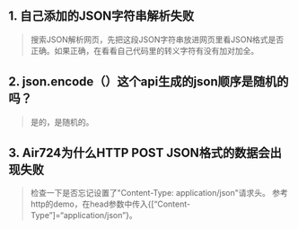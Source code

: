 ## 1. 自己添加的JSON字符串解析失败
>搜索JSON解析网页，先把这段JSON字符串放进网页里看JSON格式是否正确。如果正确，在看看自己代码里的转义字符有没有加对加全。

## 2. json.encode（）这个api生成的json顺序是随机的吗？
>是的，是随机的。

## 3. Air724为什么HTTP POST JSON格式的数据会出现失败
>检查一下是否忘记设置了"Content-Type: application/json"请求头。
>参考http的demo，在head参数中传入{[“Content-Type”]=“application/json”}。
